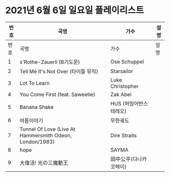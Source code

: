 # 2021년 6월 6일 일요일 플레이리스트

| 번호 | 곡명 | 가수 | 설명 |
|------|------|------|------|
| 번호 | 곡명 | 가수 | 설명 |
| 1 | s'Rothe-Zauerli (B기도문) | Ose Schuppel |  |
| 2 | Tell Me It's Not Over (타이틀 뮤직) | Starsailor |  |
| 3 | Lot To Learn | Luke Christopher |  |
| 4 | You Come First (feat. Saweetie) | Zak Abel |  |
| 5 | Banana Shake | HUS (허밍어반스테레오) |  |
| 6 | 여름이야기 | 무한궤도 |  |
| 7 | Tunnel Of Love (Live At Hammersmith Odeon, London/1983) | Dire Straits |  |
| 8 | hope | SAYMA |  |
| 9 | 大復活! 光の三魔動王 | 田中公平(다나카 코헤이) |  |
